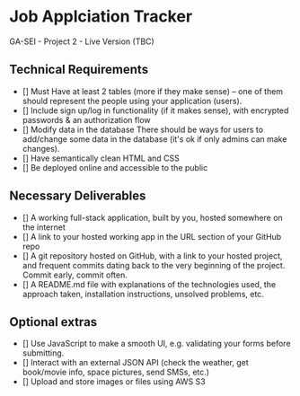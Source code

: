 # Job Applciation Tracker
GA-SEI - Project 2 - Live Version (TBC)


## Technical Requirements
- [] Must Have at least 2 tables (more if they make sense) – one of them should represent the people using your application (users).
- [] Include sign up/log in functionality (if it makes sense), with encrypted passwords & an authorization flow
- [] Modify data in the database There should be ways for users to add/change some data in the database (it's ok if only admins can make changes).
- [] Have semantically clean HTML and CSS
- [] Be deployed online and accessible to the public

## Necessary Deliverables
- [] A working full-stack application, built by you, hosted somewhere on the internet
- [] A link to your hosted working app in the URL section of your GitHub repo
- [] A git repository hosted on GitHub, with a link to your hosted project, and frequent commits dating back to the very beginning of the project. Commit early, commit often.
- [] A README.md file with explanations of the technologies used, the approach taken, installation instructions, unsolved problems, etc.

## Optional extras
- [] Use JavaScript to make a smooth UI, e.g. validating your forms before submitting.
- [] Interact with an external JSON API (check the weather, get book/movie info, space pictures, send SMSs, etc.)
- [] Upload and store images or files using AWS S3
